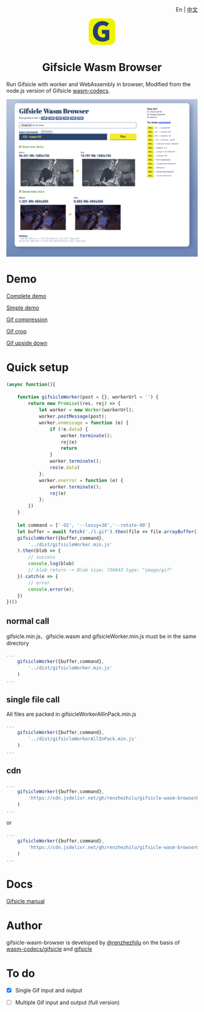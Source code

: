 <p  align="right">
    En |
    <a href="./README_CN.md">中文</a>
</p>
<p align="center">
    <img src="./demo/favicon.svg" width="70">
</p>
<h1 align="center">Gifsicle Wasm Browser</h1> 

Run Gifsicle with worker and WebAssembly in browser,
Modified from the node.js version of Gifsicle [wasm-codecs](https://github.com/cyrilwanner/wasm-codecs/tree/master/packages/gifsicle).

<img src="./demo/ui.jpg" >


# Demo
[Complete demo](https://renzhezhilu.github.io/gifsicle-wasm-browser/demo/) 

[Simple demo](https://renzhezhilu.github.io/gifsicle-wasm-browser/demo/simple.html)

[Gif compression](https://imagestool.com/gif-compress)

[Gif crop](https://imagestool.com/gif-crop)

[Gif upside down](https://imagestool.com/gif-reverse)


# Quick setup

```javascript
(async function(){
  
    function gifsicleWorker(post = {}, workerUrl = '') {
        return new Promise((res, rej) => {
            let worker = new Worker(workerUrl);
            worker.postMessage(post);
            worker.onmessage = function (e) {
                if (!e.data) {
                    worker.terminate();
                    rej(e)
                    return
                }
                worker.terminate();
                res(e.data)
            };
            worker.onerror = function (e) {
                worker.terminate();
                rej(e)
            };
        })
    }

    let command = ['-O2', '--lossy=30','--rotate-90']
    let buffer = await fetch('./1.gif').then(file => file.arrayBuffer())
    gifsicleWorker({buffer,command},
        '../dist/gifsicleWorker.min.js'
    ).then(blob => {
        // success
        console.log(blob)
        // blob return -> Blob size: 736843 type: "image/gif"
    }).catch(e => {
        // error
        console.error(e);
    })
})()
```
## normal call
gifsicle.min.js、gifsicle.wasm and gifsicleWorker.min.js must be in the same directory
```javascript
...
    gifsicleWorker({buffer,command},
        '../dist/gifsicleWorker.min.js'
    )
...
```

## single file call
All files are packed in gifsicleWorkerAllInPack.min.js
```javascript
...
    gifsicleWorker({buffer,command},
        '../dist/gifsicleWorkerAllInPack.min.js'
    )
...
```
## cdn
```javascript
...
    gifsicleWorker({buffer,command},
        'https://cdn.jsdelivr.net/gh/renzhezhilu/gifsicle-wasm-browser@master/dist/gifsicleWorker.min.js'
    )
...
```
or
```javascript
...
    gifsicleWorker({buffer,command},
        'https://cdn.jsdelivr.net/gh/renzhezhilu/gifsicle-wasm-browser@master/dist/gifsicleWorkerAllInPack.min.js'
    )
...
```
# Docs
[Gifsicle manual](https://www.lcdf.org/gifsicle/man.html)

# Author
gifsicle-wasm-browser is developed by [@renzhezhilu](https://github.com/renzhezhilu) on the basis of [wasm-codecs/gifsicle](https://github.com/cyrilwanner/wasm-codecs/tree/master/packages/gifsicle) and [gifsicle](https://github.com/kohler/gifsicle )


# To do
- [x] Single Gif input and output
- [ ] Multiple Gif input and output (full version)



